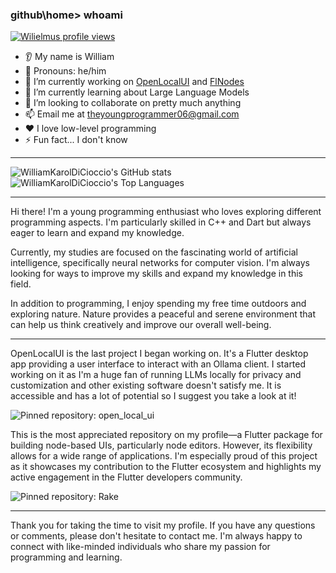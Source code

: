 ### github\home> whoami

[![Wilielmus profile views](https://u8views.com/api/v1/github/profiles/88447902/views/day-week-month-total-count.svg)](https://u8views.com/github/WilliamKarolDiCioccio)

* 👂 My name is William
* 👩 Pronouns: he/him
* 🔭 I’m currently working on [OpenLocalUI](https://github.com/WilliamKarolDiCioccio/open_local_ui) and [FlNodes](https://github.com/WilliamKarolDiCioccio/fl_nodes)
* 🌱 I’m currently learning about Large Language Models
* 🤝 I’m looking to collaborate on pretty much anything
* 📫 Email me at [theyoungprogrammer06@gmail.com](mailto:theyoungprogrammer06@gmail.com)
* ❤️ I love low-level programming
* ⚡ Fun fact... I don't know

---

<picture>
  <source
    srcset="https://github-readme-stats.vercel.app/api?username=WilliamKarolDiCioccio&show_icons=true&theme=dark"
    media="(prefers-color-scheme: dark)"
  />
  <source
    srcset="https://github-readme-stats.vercel.app/api?username=WilliamKarolDiCioccio&show_icons=true"
    media="(prefers-color-scheme: light), (prefers-color-scheme: no-preference)"
  />
  <img src="https://github-readme-stats.vercel.app/api?username=WilliamKarolDiCioccio&show_icons=true" alt="WilliamKarolDiCioccio's GitHub stats" />
</picture>

<br/>

<picture>
  <source
    srcset="https://github-readme-stats.vercel.app/api/top-langs/?username=WilliamKarolDiCioccio&layout=compact&theme=dark"
    media="(prefers-color-scheme: dark)"
  />
  <source
    srcset="https://github-readme-stats.vercel.app/api/top-langs/?username=WilliamKarolDiCioccio&layout=compact"
    media="(prefers-color-scheme: light), (prefers-color-scheme: no-preference)"
  />
  <img src="https://github-readme-stats.vercel.app/api/top-langs/?username=WilliamKarolDiCioccio&layout=compact" alt="WilliamKarolDiCioccio's Top Languages" />
</picture>

---

Hi there! I'm a young programming enthusiast who loves exploring different programming aspects. I'm particularly skilled in C++ and Dart but always eager to learn and expand my knowledge.

Currently, my studies are focused on the fascinating world of artificial intelligence, specifically neural networks for computer vision. I'm always looking for ways to improve my skills and expand my knowledge in this field.

In addition to programming, I enjoy spending my free time outdoors and exploring nature. Nature provides a peaceful and serene environment that can help us think creatively and improve our overall well-being.

---

OpenLocalUI is the last project I began working on. It's a Flutter desktop app providing a user interface to interact with an Ollama client. I started working on it as I'm a huge fan of running LLMs locally for privacy and customization and other existing software doesn't satisfy me. It is accessible and has a lot of potential so I suggest you take a look at it!

<picture>
  <source
    srcset="https://github-readme-stats.vercel.app/api/pin/?username=WilliamKarolDiCioccio&repo=open_local_ui&theme=dark"
    media="(prefers-color-scheme: dark)"
  />
  <source
    srcset="https://github-readme-stats.vercel.app/api/pin/?username=WilliamKarolDiCioccio&repo=open_local_ui"
    media="(prefers-color-scheme: light), (prefers-color-scheme: no-preference)"
  />
  <img src="https://github-readme-stats.vercel.app/api/pin/?username=WilliamKarolDiCioccio&repo=open_local_ui" alt="Pinned repository: open_local_ui" />
</picture>

This is the most appreciated repository on my profile—a Flutter package for building node-based UIs, particularly node editors. However, its flexibility allows for a wide range of applications. I'm especially proud of this project as it showcases my contribution to the Flutter ecosystem and highlights my active engagement in the Flutter developers community.

<picture>
  <source
    srcset="https://github-readme-stats.vercel.app/api/pin/?username=WilliamKarolDiCioccio&repo=Rake&theme=dark"
    media="(prefers-color-scheme: dark)"
  />
  <source
    srcset="https://github-readme-stats.vercel.app/api/pin/?username=WilliamKarolDiCioccio&repo=fl_nodes"
    media="(prefers-color-scheme: light), (prefers-color-scheme: no-preference)"
  />
  <img src="https://github-readme-stats.vercel.app/api/pin/?username=WilliamKarolDiCioccio&repo=Rake" alt="Pinned repository: Rake" />
</picture>

---


Thank you for taking the time to visit my profile. If you have any questions or comments, please don't hesitate to contact me. I'm always happy to connect with like-minded individuals who share my passion for programming and learning.
